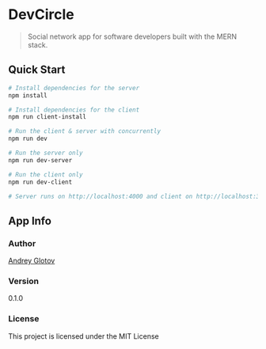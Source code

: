 # DevCircle

> Social network app for software developers built with the MERN stack.

## Quick Start

```bash
# Install dependencies for the server
npm install

# Install dependencies for the client
npm run client-install

# Run the client & server with concurrently
npm run dev

# Run the server only
npm run dev-server

# Run the client only
npm run dev-client

# Server runs on http://localhost:4000 and client on http://localhost:3000
```

## App Info

### Author

[Andrey Glotov](https://github.com/aglotoff)

### Version

0.1.0

### License

This project is licensed under the MIT License
